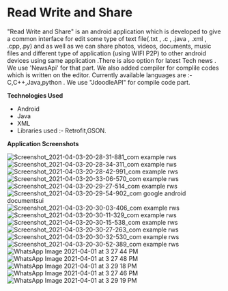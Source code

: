 # Read Write and Share
"Read Write and Share" is an android application which is developed to give a common interface for edit some type of text file(.txt , .c , .java , .xml , .cpp,.py) and as well as we can share photos, videos, documents, music files and different type of application (using WIFI P2P) to other android devices using same application .There is also option for latest Tech news . We use 'NewsApi' for that part. We also added compiler for complile codes  which is written on the editor. Currently available languages are :- C,C++,Java,python . We use "JdoodleAPI" for compile code part.

**Technologies Used**

- Android
- Java
- XML
- Libraries used :- Retrofit,GSON.

**Application Screenshots**

![Screenshot_2021-04-03-20-28-31-881_com example rws](https://user-images.githubusercontent.com/47409900/113482292-a2705c80-94bb-11eb-85a0-b5dcedc2d797.jpg)
![Screenshot_2021-04-03-20-28-34-311_com example rws](https://user-images.githubusercontent.com/47409900/113482297-b025e200-94bb-11eb-9bc1-78bc06b2088d.jpg)
![Screenshot_2021-04-03-20-28-42-991_com example rws](https://user-images.githubusercontent.com/47409900/113482301-b9af4a00-94bb-11eb-88e2-840972b01793.jpg)
![Screenshot_2021-04-03-20-33-06-570_com example rws](https://user-images.githubusercontent.com/47409900/113482313-d77caf00-94bb-11eb-8f41-05d704309a59.jpg)
![Screenshot_2021-04-03-20-29-27-514_com example rws](https://user-images.githubusercontent.com/47409900/113482308-c764cf80-94bb-11eb-9b9f-b5bdadc2a44b.jpg)
![Screenshot_2021-04-03-20-29-54-902_com google android documentsui](https://user-images.githubusercontent.com/47409900/113482322-e6fbf800-94bb-11eb-9739-ca8dbd6a9407.jpg)
![Screenshot_2021-04-03-20-30-03-406_com example rws](https://user-images.githubusercontent.com/47409900/113482332-f67b4100-94bb-11eb-86ab-13771b7b4596.jpg)
![Screenshot_2021-04-03-20-30-11-329_com example rws](https://user-images.githubusercontent.com/47409900/113482345-0135d600-94bc-11eb-8bb7-eb663547b89b.jpg)
![Screenshot_2021-04-03-20-30-15-538_com example rws](https://user-images.githubusercontent.com/47409900/113482354-0dba2e80-94bc-11eb-8345-8e8b07ca5e60.jpg)
![Screenshot_2021-04-03-20-30-27-263_com example rws](https://user-images.githubusercontent.com/47409900/113482367-1f033b00-94bc-11eb-8d3c-04f8fd11b333.jpg)
![Screenshot_2021-04-03-20-30-32-530_com example rws](https://user-images.githubusercontent.com/47409900/113482381-2de9ed80-94bc-11eb-80a6-d4d328211ba9.jpg)
![Screenshot_2021-04-03-20-30-52-389_com example rws](https://user-images.githubusercontent.com/47409900/113482402-3a6e4600-94bc-11eb-98b1-df0e07172872.jpg)
![WhatsApp Image 2021-04-01 at 3 27 44 PM](https://user-images.githubusercontent.com/47409900/113482482-92a54800-94bc-11eb-96e8-de0924ac7bc2.jpeg)
![WhatsApp Image 2021-04-01 at 3 27 48 PM](https://user-images.githubusercontent.com/47409900/113482506-a2bd2780-94bc-11eb-97f4-6e2cd8468487.jpeg)
![WhatsApp Image 2021-04-01 at 3 29 18 PM](https://user-images.githubusercontent.com/47409900/113482517-b10b4380-94bc-11eb-80c3-0283a87fe85c.jpeg)
![WhatsApp Image 2021-04-01 at 3 27 46 PM](https://user-images.githubusercontent.com/47409900/113482532-bc5e6f00-94bc-11eb-8c3c-7f32365629db.jpeg)
![WhatsApp Image 2021-04-01 at 3 29 19 PM](https://user-images.githubusercontent.com/47409900/113482546-c7190400-94bc-11eb-8cc0-219f4f552106.jpeg)
